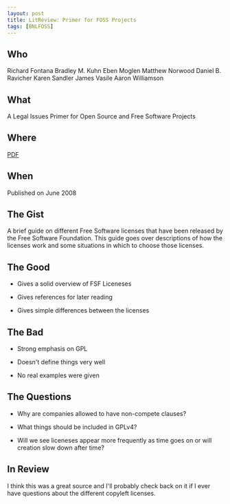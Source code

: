 ```yaml
---
layout: post
title: LitReview: Primer for FOSS Projects
tags: [BNLFOSS]
---
```


## Who
Richard Fontana
Bradley M. Kuhn
Eben Moglen
Matthew Norwood
Daniel B. Ravicher
Karen Sandler
James Vasile
Aaron Williamson

## What
A Legal Issues Primer for Open Source and
Free Software Projects

## Where
[PDF](http://bizlegfoss-ritigm.rhcloud.com/static/books/foss-primer.pdf)

## When
Published on June 2008

## The Gist
A brief guide on different Free Software licenses that have been
released by the Free Software Foundation. This guide goes over
descriptions of how the licenses work and some situations in which
to choose those licenses.

## The Good
* Gives a solid overview of FSF Liceneses

* Gives references for later reading

* Gives simple differences between the licenses

## The Bad
* Strong emphasis on GPL

* Doesn't define things very well

* No real examples were given

## The Questions
* Why are companies allowed to have non-compete clauses?

* What things should be included in GPLv4?

* Will we see liceneses appear more frequently as time goes
on or will creation slow down after time?

## In Review
I think this was a great source and I'll probably check back on it
if I ever have questions about the different copyleft licenses.
